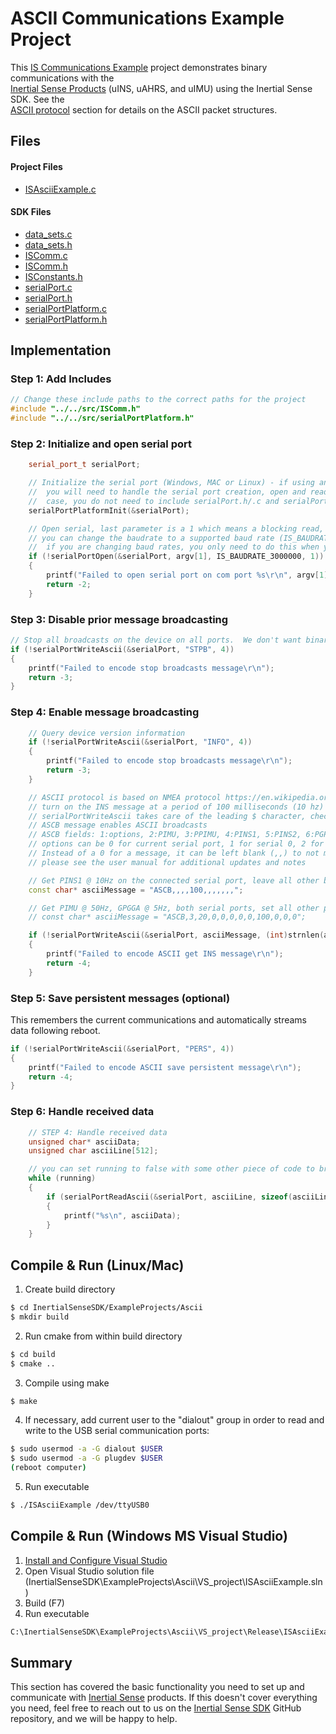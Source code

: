 # ASCII Communications Example Project

This [IS Communications Example](https://github.com/inertialsense/InertialSenseSDK/tree/release/ExampleProjects/Ascii) project demonstrates binary communications with the<br>
<a href="https://inertialsense.com/products">Inertial Sense Products</a> (uINS, uAHRS, and uIMU) using the Inertial Sense SDK. See the<br>
[ASCII protocol](../com-protocol/ascii.md) section for details on the ASCII packet structures.

## Files

#### Project Files

* [ISAsciiExample.c](https://github.com/inertialsense/InertialSenseSDK/tree/release/ExampleProjects/Ascii/ISAsciiExample.c)

#### SDK Files

* [data_sets.c](https://github.com/inertialsense/InertialSenseSDK/tree/master/src/data_sets.c)
* [data_sets.h](https://github.com/inertialsense/InertialSenseSDK/tree/master/src/data_sets.h)
* [ISComm.c](https://github.com/inertialsense/InertialSenseSDK/tree/master/src/ISComm.c)
* [ISComm.h](https://github.com/inertialsense/InertialSenseSDK/tree/master/src/ISComm.h)
* [ISConstants.h](https://github.com/inertialsense/InertialSenseSDK/tree/master/src/ISConstants.h)
* [serialPort.c](https://github.com/inertialsense/InertialSenseSDK/tree/master/src/serialPort.c)
* [serialPort.h](https://github.com/inertialsense/InertialSenseSDK/tree/master/src/serialPort.h)
* [serialPortPlatform.c](https://github.com/inertialsense/InertialSenseSDK/tree/master/src/serialPortPlatform.c)
* [serialPortPlatform.h](https://github.com/inertialsense/InertialSenseSDK/tree/master/src/serialPortPlatform.h)

## Implementation

### Step 1: Add Includes

```C++
// Change these include paths to the correct paths for the project
#include "../../src/ISComm.h"
#include "../../src/serialPortPlatform.h"
```

### Step 2: Initialize and open serial port

```C++
	serial_port_t serialPort;

	// Initialize the serial port (Windows, MAC or Linux) - if using an embedded system like Arduino,
	//  you will need to handle the serial port creation, open and reads yourself. In this
	//  case, you do not need to include serialPort.h/.c and serialPortPlatform.h/.c in your project.
	serialPortPlatformInit(&serialPort);

	// Open serial, last parameter is a 1 which means a blocking read, you can set as 0 for non-blocking
	// you can change the baudrate to a supported baud rate (IS_BAUDRATE_*), make sure to reboot the uINS
	//  if you are changing baud rates, you only need to do this when you are changing baud rates.
	if (!serialPortOpen(&serialPort, argv[1], IS_BAUDRATE_3000000, 1))
	{
		printf("Failed to open serial port on com port %s\r\n", argv[1]);
		return -2;
	}
```

### Step 3: Disable prior message broadcasting

```c++
// Stop all broadcasts on the device on all ports.  We don't want binary message coming through while we are doing ASCII
if (!serialPortWriteAscii(&serialPort, "STPB", 4))
{
	printf("Failed to encode stop broadcasts message\r\n");
	return -3;
}
```
### Step 4: Enable message broadcasting

```C++
    // Query device version information
	if (!serialPortWriteAscii(&serialPort, "INFO", 4))
	{
		printf("Failed to encode stop broadcasts message\r\n");
		return -3;
	}

	// ASCII protocol is based on NMEA protocol https://en.wikipedia.org/wiki/NMEA_0183
	// turn on the INS message at a period of 100 milliseconds (10 hz)
	// serialPortWriteAscii takes care of the leading $ character, checksum and ending \r\n newline
	// ASCB message enables ASCII broadcasts
	// ASCB fields: 1:options, 2:PIMU, 3:PPIMU, 4:PINS1, 5:PINS2, 6:PGPSP, 7:reserved, 8:GPGGA, 9:GPGLL, 10:GPGSA, 11:GPRMC
	// options can be 0 for current serial port, 1 for serial 0, 2 for serial 1 or 3 for both serial ports
	// Instead of a 0 for a message, it can be left blank (,,) to not modify the period for that message
	// please see the user manual for additional updates and notes

    // Get PINS1 @ 10Hz on the connected serial port, leave all other broadcasts the same
    const char* asciiMessage = "ASCB,,,,100,,,,,,,";

	// Get PIMU @ 50Hz, GPGGA @ 5Hz, both serial ports, set all other periods to 0
    // const char* asciiMessage = "ASCB,3,20,0,0,0,0,0,100,0,0,0";

    if (!serialPortWriteAscii(&serialPort, asciiMessage, (int)strnlen(asciiMessage, 128)))
	{
		printf("Failed to encode ASCII get INS message\r\n");
		return -4;
	}

```

### Step 5: Save persistent messages (optional)

This remembers the current communications and automatically streams data following reboot.

```c++
if (!serialPortWriteAscii(&serialPort, "PERS", 4))
{
    printf("Failed to encode ASCII save persistent message\r\n");
    return -4;
}
```
### Step 6: Handle received data

```C++
	// STEP 4: Handle received data
	unsigned char* asciiData;
	unsigned char asciiLine[512];

	// you can set running to false with some other piece of code to break out of the loop and end the program
	while (running)
	{
		if (serialPortReadAscii(&serialPort, asciiLine, sizeof(asciiLine), &asciiData) > 0)
		{
			printf("%s\n", asciiData);
		}
	}
```

## Compile & Run (Linux/Mac)

1. Create build directory
``` bash
$ cd InertialSenseSDK/ExampleProjects/Ascii
$ mkdir build
```
2. Run cmake from within build directory
``` bash
$ cd build
$ cmake ..
```
3. Compile using make
 ``` bash
 $ make
 ```
4. If necessary, add current user to the "dialout" group in order to read and write to the USB serial communication ports:
```bash
$ sudo usermod -a -G dialout $USER
$ sudo usermod -a -G plugdev $USER
(reboot computer)
```
5. Run executable
``` bash
$ ./ISAsciiExample /dev/ttyUSB0
```
## Compile & Run (Windows MS Visual Studio)

1. [Install and Configure Visual Studio](../../software/SDK/#installing-and-configuring-visual-studio)
2. Open Visual Studio solution file (InertialSenseSDK\ExampleProjects\Ascii\VS_project\ISAsciiExample.sln)
3. Build (F7)
4. Run executable
``` bash
C:\InertialSenseSDK\ExampleProjects\Ascii\VS_project\Release\ISAsciiExample.exe COM3
```

## Summary

This section has covered the basic functionality you need to set up and communicate with <a href="https://inertialsense.com">Inertial Sense</a> products.  If this doesn't cover everything you need, feel free to reach out to us on the <a href="https://github.com/inertialsense/InertialSenseSDK">Inertial Sense SDK</a> GitHub repository, and we will be happy to help.
